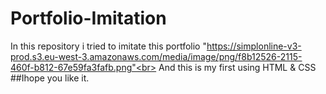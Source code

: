 # Portfolio-Imitation
In this repository i tried to imitate this portfolio "https://simplonline-v3-prod.s3.eu-west-3.amazonaws.com/media/image/png/f8b12526-2115-460f-b812-67e59fa3fafb.png"<br>
And this is my first using HTML & CSS<br>
##Ihope you like it.
